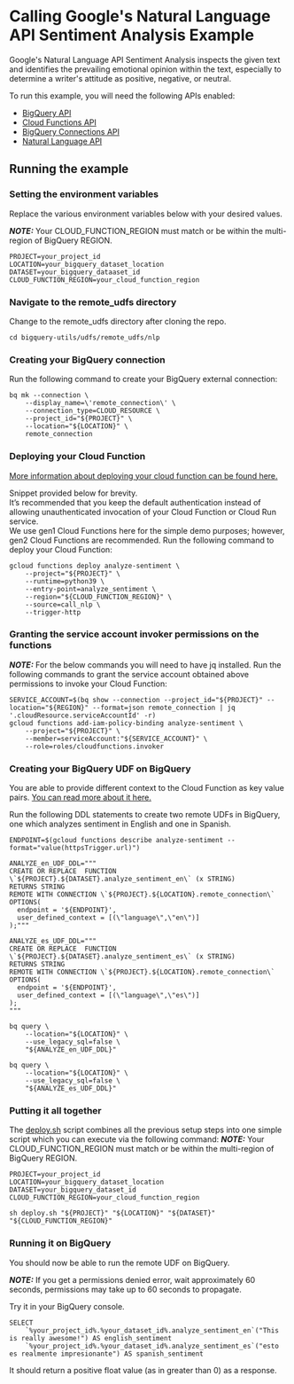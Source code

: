 # Calling Google's Natural Language API Sentiment Analysis Example 

Google's Natural Language API Sentiment Analysis inspects the given text and identifies the prevailing emotional opinion within the text, especially to determine a writer's attitude as positive, negative, or neutral.  

To run this example, you will need the following APIs enabled:
* [BigQuery API](https://cloud.google.com/bigquery/docs)
* [Cloud Functions API](https://cloud.google.com/functions/docs)
* [BigQuery Connections API](https://cloud.google.com/bigquery/docs/working-with-connections#enable_the_connection_service)
* [Natural Language API](https://cloud.google.com/natural-language/docs/setup#api)

## Running the example

### Setting the environment variables 

Replace the various environment variables below with your desired values.  

**_NOTE:_** Your CLOUD_FUNCTION_REGION must match or be within the multi-region of BigQuery REGION. 

```
PROJECT=your_project_id
LOCATION=your_bigquery_dataset_location
DATASET=your_bigquery_dataaset_id
CLOUD_FUNCTION_REGION=your_cloud_function_region
```

### Navigate to the remote_udfs directory
Change to the remote_udfs directory after cloning the repo. 
```
cd bigquery-utils/udfs/remote_udfs/nlp
```

### Creating your BigQuery connection 

Run the following command to create your BigQuery external connection:

```
bq mk --connection \
    --display_name=\'remote_connection\' \
    --connection_type=CLOUD_RESOURCE \
    --project_id="${PROJECT}" \
    --location="${LOCATION}" \
    remote_connection
```

### Deploying your Cloud Function

[More information about deploying your cloud function can be found here.](https://cloud.google.com/functions/docs/deploy)

Snippet provided below for brevity.  
It’s recommended that you keep the default authentication instead of allowing unauthenticated invocation of your Cloud Function or Cloud Run service.  
We use gen1 Cloud Functions here for the simple demo purposes; however, gen2 Cloud Functions are recommended. 
Run the following command to deploy your Cloud Function:
```
gcloud functions deploy analyze-sentiment \
    --project="${PROJECT}" \
    --runtime=python39 \
    --entry-point=analyze_sentiment \
    --region="${CLOUD_FUNCTION_REGION}" \
    --source=call_nlp \
    --trigger-http
```

### Granting the service account invoker permissions on the functions


**_NOTE:_** For the below commands you will need to have jq installed. 
Run the following commands to grant the service account obtained above permissions to invoke your Cloud Function:

```
SERVICE_ACCOUNT=$(bq show --connection --project_id="${PROJECT}" --location="${REGION}" --format=json remote_connection | jq '.cloudResource.serviceAccountId' -r)
gcloud functions add-iam-policy-binding analyze-sentiment \
    --project="${PROJECT}" \
    --member=serviceAccount:"${SERVICE_ACCOUNT}" \
    --role=roles/cloudfunctions.invoker
```

### Creating your BigQuery UDF on BigQuery

You are able to provide different context to the Cloud Function as key value pairs.
[You can read more about it here.](https://cloud.google.com/bigquery/docs/reference/standard-sql/remote-functions#providing_user_defined_context)

Run the following DDL statements to create two remote UDFs in BigQuery, one which analyzes sentiment in English and one in Spanish.

```
ENDPOINT=$(gcloud functions describe analyze-sentiment --format="value(httpsTrigger.url)")

ANALYZE_en_UDF_DDL="""
CREATE OR REPLACE  FUNCTION \`${PROJECT}.${DATASET}.analyze_sentiment_en\` (x STRING)
RETURNS STRING
REMOTE WITH CONNECTION \`${PROJECT}.${LOCATION}.remote_connection\`
OPTIONS(
  endpoint = '${ENDPOINT}',
  user_defined_context = [(\"language\",\"en\")]
);"""

ANALYZE_es_UDF_DDL="""
CREATE OR REPLACE  FUNCTION \`${PROJECT}.${DATASET}.analyze_sentiment_es\` (x STRING)
RETURNS STRING
REMOTE WITH CONNECTION \`${PROJECT}.${LOCATION}.remote_connection\`
OPTIONS(
  endpoint = '${ENDPOINT}',
  user_defined_context = [(\"language\",\"es\")]
);
"""

bq query \
    --location="${LOCATION}" \
    --use_legacy_sql=false \
    "${ANALYZE_en_UDF_DDL}"
    
bq query \
    --location="${LOCATION}" \
    --use_legacy_sql=false \
    "${ANALYZE_es_UDF_DDL}"    
```

### Putting it all together

The [deploy.sh](/udfs/remote_udfs/nlp/deploy.sh) script combines all the previous setup steps into one simple script which you can execute via the following command: 
**_NOTE:_** Your CLOUD_FUNCTION_REGION must match or be within the multi-region of BigQuery REGION. 

```
PROJECT=your_project_id
LOCATION=your_bigquery_dataset_location
DATASET=your_bigquery_dataset_id
CLOUD_FUNCTION_REGION=your_cloud_function_region

sh deploy.sh "${PROJECT}" "${LOCATION}" "${DATASET}" "${CLOUD_FUNCTION_REGION}"
```

### Running it on BigQuery
You should now be able to run the remote UDF on BigQuery.

**_NOTE:_** If you get a permissions denied error, wait approximately 60 seconds, permissions may take up to 60 seconds to propagate. 

Try it in your BigQuery console. 
```
SELECT
    `%your_project_id%.%your_dataset_id%.analyze_sentiment_en`("This is really awesome!") AS english_sentiment
    `%your_project_id%.%your_dataset_id%.analyze_sentiment_es`("esto es realmente impresionante") AS spanish_sentiment
```

It should return a positive float value (as in greater than 0) as a response.
